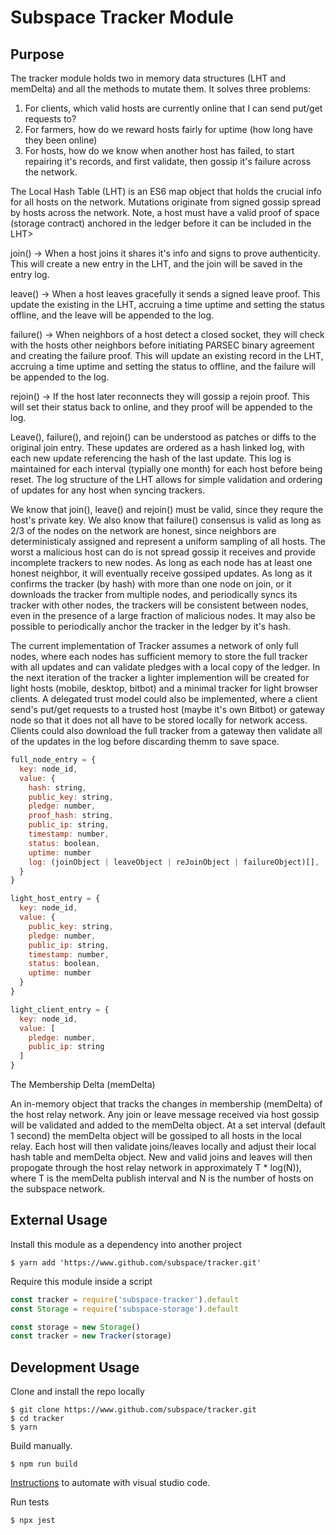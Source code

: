 # Subspace Tracker Module

## Purpose

The tracker module holds two in memory data structures (LHT and memDelta) and all the methods to mutate them. It solves three problems:

1. For clients, which valid hosts are currently online that I can send put/get requests to?
2. For farmers, how do we reward hosts fairly for uptime (how long have they been online)
3. For hosts, how do we know when another host has failed, to start repairing it's records, and first validate, then gossip it's failure across the network.

The Local Hash Table (LHT) is an ES6 map object that holds the crucial info for all hosts on the network. Mutations originate from signed gossip spread by hosts across the network. Note, a host must have a valid proof of space (storage contract) anchored in the ledger before it can be included in the LHT>

join() -> When a host joins it shares it's info and signs to prove authenticity. This will create a new entry in the LHT, and the join will be saved in the entry log.

leave() -> When a host leaves gracefully it sends a signed leave proof. This update the existing in the LHT, accruing a time uptime and setting the status offline, and the leave will be appended to the log.

failure() -> When neighbors of a host detect a closed socket, they will check with the hosts other neighbors before initiating PARSEC binary agreement and creating the failure proof. This will update an existing record in the LHT, accruing a time uptime and setting the status to offline, and the failure will be appended to the log.

rejoin() -> If the host later reconnects they will gossip a rejoin proof. This will set their status back to online, and they proof will be appended to the log.

Leave(), failure(), and rejoin() can be understood as patches or diffs to the original join entry. These updates are ordered as a hash linked log, with each new update referencing the hash of the last update. This log is maintained for each interval (typially one month) for each host before being reset. The log structure of the LHT allows for simple validation and ordering of updates for any host when syncing trackers.

We know that join(), leave() and rejoin() must be valid, since they requre the host's private key. We also know that failure() consensus is valid as long as 2/3 of the nodes on the network are honest, since neighbors are deterministicaly assigned and represent a uniform sampling of all hosts. The worst a malicious host can do is not spread gossip it receives and provide incomplete trackers to new nodes. As long as each node has at least one honest neighbor, it will eventually receive gossiped updates. As long as it confirms the tracker (by hash) with more than one node on join, or it downloads the tracker from multiple nodes, and periodically syncs its tracker with other nodes, the trackers will be consistent between nodes, even in the presence of a large fraction of malicious nodes. It may also be possible to periodically anchor the tracker in the ledger by it's hash. 

The current implementation of Tracker assumes a network of only full nodes, where each nodes has sufficient memory to store the full tracker with all updates and can validate pledges with a local copy of the ledger. In the next iteration of the tracker a lighter implemention will be created for light hosts (mobile, desktop, bitbot) and a minimal tracker for light browser clients. A delegated trust model could also be implemented, where a client send's put/get requests to a trusted host (maybe it's own Bitbot) or gateway node so that it does not all have to be stored locally for network access. Clients could also download the full tracker from a gateway then validate all of the updates in the log before discarding themm to save space.


```javascript
full_node_entry = {
  key: node_id,
  value: {
    hash: string,
    public_key: string,
    pledge: number, 
    proof_hash: string,
    public_ip: string,
    timestamp: number,
    status: boolean,
    uptime: number
    log: (joinObject | leaveObject | reJoinObject | failureObject)[],
  }
}

light_host_entry = {
  key: node_id,
  value: {
    public_key: string,
    pledge: number,
    public_ip: string,
    timestamp: number,
    status: boolean,
    uptime: number
  }
}

light_client_entry = {
  key: node_id,
  value: [
    pledge: number,
    public_ip: string
  ]
}
```


The Membership Delta (memDelta)

An in-memory object that tracks the changes in membership (memDelta) of the host relay network.  Any join or leave message received via host gossip will be validated and added to the memDelta object.  At a set interval (default 1 second) the memDelta object will be gossiped to all hosts in the local relay.  Each host will then validate joins/leaves locally and adjust their local hash table and memDelta object. New and valid joins and leaves will then propogate through the host relay network in approximately T * log(N)), where T is the memDelta publish interval and N is the number of hosts on the subspace network.



## External Usage

Install this module as a dependency into another project

```
$ yarn add 'https://www.github.com/subspace/tracker.git'
```

Require this module inside a script

```javascript
const tracker = require('subspace-tracker').default
const Storage = require('subspace-storage').default

const storage = new Storage()
const tracker = new Tracker(storage)
```


## Development Usage

Clone and install the repo locally   

```
$ git clone https://www.github.com/subspace/tracker.git
$ cd tracker
$ yarn
```

Build manually.  
 
```
$ npm run build
```

[Instructions](https://code.visualstudio.com/docs/languages/typescript#_step-2-run-the-typescript-build) to automate with visual studio code.

Run tests

```
$ npx jest
```

